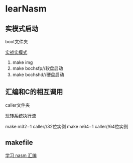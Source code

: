 # learNasm

## 实模式启动

boot文件夹

[实战实模式](https://blog.ours1984.top/posts/sets/)

1. make img
2. make bochsfp//软盘启动
3. make bochshd//硬盘启动

## 汇编和C的相互调用

caller文件夹

[玩转系统执行流](https://blog.ours1984.top/posts/enterl/)

make m32=1 caller//32位实例
make m64=1 caller//64位实例

## makefile

[学习 nasm 汇编](https://blog.ours1984.top/posts/huibian/)
